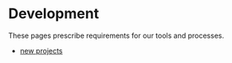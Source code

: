 # Development

These pages prescribe requirements for our tools and processes.

* [new projects](/development/new_projects)
